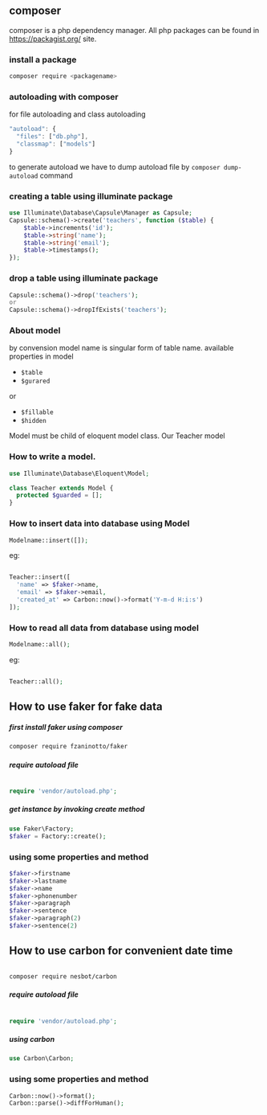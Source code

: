 ## composer 

composer is a php dependency manager. All php packages can be found in https://packagist.org/ site. 

### install a package

~~~bash
composer require <packagename>
~~~

### autoloading with composer

for file autoloading  and class autoloading 

~~~js
"autoload": {
  "files": ["db.php"],
  "classmap": ["models"]
}
~~~

to generate autoload we have to dump autoload file by `composer dump-autoload` command      


### creating a table using illuminate package     

~~~php
use Illuminate\Database\Capsule\Manager as Capsule;
Capsule::schema()->create('teachers', function ($table) {
    $table->increments('id');
    $table->string('name');
    $table->string('email');
    $table->timestamps();
});
~~~

### drop a table using illuminate package    
~~~php
Capsule::schema()->drop('teachers');
or
Capsule::schema()->dropIfExists('teachers');
~~~

### About model     

by convension model name is singular form of table name. available properties in model  

* `$table`
* `$gurared`     

or     

* `$fillable`     
* `$hidden`

Model must be child of eloquent model class. Our Teacher model     


### How to write a model.       

~~~php
use Illuminate\Database\Eloquent\Model;

class Teacher extends Model {
  protected $guarded = [];
}
~~~


### How to insert data into database using Model   


~~~php
Modelname::insert([]);
~~~

eg:       

~~~php

Teacher::insert([
  'name' => $faker->name,
  'email' => $faker->email,
  'created_at' => Carbon::now()->format('Y-m-d H:i:s')
]);
~~~

### How to read all data from database using model    



~~~php
Modelname::all();
~~~

eg:       

~~~php

Teacher::all();
~~~

## How to use faker for fake data   

##### first install faker using composer    

~~~bash
composer require fzaninotto/faker
~~~  



##### require autoload file 

~~~php

require 'vendor/autoload.php';
~~~

##### get instance by invoking create method

~~~php
use Faker\Factory;
$faker = Factory::create();
~~~

### using some properties and method  

~~~php
$faker->firstname
$faker->lastname
$faker->name
$faker->phonenumber
$faker->paragraph
$faker->sentence
$faker->paragraph(2)
$faker->sentence(2)
~~~

## How to use carbon for convenient date time 
~~~bash

composer require nesbot/carbon

~~~  



##### require autoload file 

~~~php

require 'vendor/autoload.php';
~~~

##### using carbon

~~~php
use Carbon\Carbon;
~~~

### using some properties and method  

~~~php
Carbon::now()->format();
Carbon::parse()->diffForHuman();
~~~
























